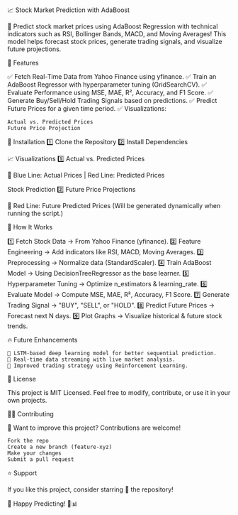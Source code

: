 📈 Stock Market Prediction with AdaBoost

🔮 Predict stock market prices using AdaBoost Regression with technical indicators such as RSI, Bollinger Bands, MACD, and Moving Averages! This model helps forecast stock prices, generate trading signals, and visualize future projections.


📌 Features

✅ Fetch Real-Time Data from Yahoo Finance using yfinance.
✅ Train an AdaBoost Regressor with hyperparameter tuning (GridSearchCV).
✅ Evaluate Performance using MSE, MAE, R², Accuracy, and F1 Score.
✅ Generate Buy/Sell/Hold Trading Signals based on predictions.
✅ Predict Future Prices for a given time period.
✅ Visualizations:

    Actual vs. Predicted Prices
    Future Price Projection



🚀 Installation
1️⃣ Clone the Repository
2️⃣ Install Dependencies

📈 Visualizations
1️⃣ Actual vs. Predicted Prices

📌 Blue Line: Actual Prices | Red Line: Predicted Prices

Stock Prediction
2️⃣ Future Price Projections

📌 Red Line: Future Predicted Prices
(Will be generated dynamically when running the script.)


🧠 How It Works

1️⃣ Fetch Stock Data → From Yahoo Finance (yfinance).
2️⃣ Feature Engineering → Add indicators like RSI, MACD, Moving Averages.
3️⃣ Preprocessing → Normalize data (StandardScaler).
4️⃣ Train AdaBoost Model → Using DecisionTreeRegressor as the base learner.
5️⃣ Hyperparameter Tuning → Optimize n_estimators & learning_rate.
6️⃣ Evaluate Model → Compute MSE, MAE, R², Accuracy, F1 Score.
7️⃣ Generate Trading Signal → "BUY", "SELL", or "HOLD".
8️⃣ Predict Future Prices → Forecast next N days.
9️⃣ Plot Graphs → Visualize historical & future stock trends.

🔥 Future Enhancements

    🔄 LSTM-based deep learning model for better sequential prediction.
    📡 Real-time data streaming with live market analysis.
    🤖 Improved trading strategy using Reinforcement Learning.

📜 License

This project is MIT Licensed. Feel free to modify, contribute, or use it in your own projects.

👨‍💻 Contributing

🚀 Want to improve this project? Contributions are welcome!

    Fork the repo
    Create a new branch (feature-xyz)
    Make your changes
    Submit a pull request


⭐ Support

If you like this project, consider starring 🌟 the repository!

🎯 Happy Predicting! 🚀📊
